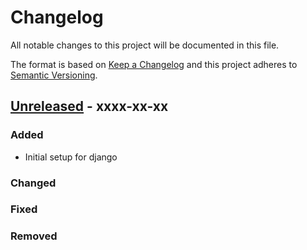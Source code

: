 # Changelog
All notable changes to this project will be documented in this file.

The format is based on [Keep a Changelog](http://keepachangelog.com/en/1.0.0/)
and this project adheres to [Semantic Versioning](http://semver.org/spec/v2.0.0.html).

## [Unreleased] - xxxx-xx-xx

### Added

- Initial setup for django

### Changed

### Fixed

### Removed


[Unreleased]: https://github.com/netzulo/testAR/compare/v0.0.0...HEAD
[0.0.0]: https://github.com/netzulo/testAR/compare/master@%7B1day%7D...v0.0.0

